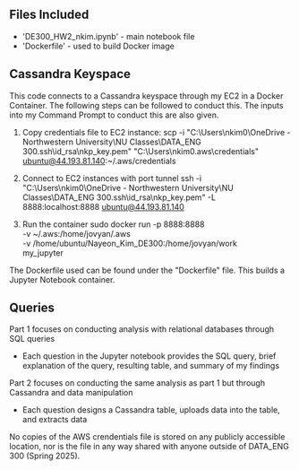 ## Files Included
- 'DE300_HW2_nkim.ipynb' - main notebook file
- 'Dockerfile' - used to build Docker image

## Cassandra Keyspace
This code connects to a Cassandra keyspace through my EC2 in a Docker Container.
The following steps can be followed to conduct this. The inputs into my Command Prompt to conduct this are also given.

1. Copy credentials file to EC2 instance:
scp -i "C:\Users\nkim0\OneDrive - Northwestern University\NU Classes\DATA_ENG 300\.ssh\id_rsa\nkp_key.pem" "C:\Users\nkim0\.aws\credentials" ubuntu@44.193.81.140:~/.aws/credentials

2. Connect to EC2 instances with port tunnel
ssh -i "C:\Users\nkim0\OneDrive - Northwestern University\NU Classes\DATA_ENG 300\.ssh\id_rsa\nkp_key.pem" -L 8888:localhost:8888 ubuntu@44.193.81.140

3. Run the container
sudo docker run -p 8888:8888 \
  -v ~/.aws:/home/jovyan/.aws \
  -v /home/ubuntu/Nayeon_Kim_DE300:/home/jovyan/work \
  my_jupyter

The Dockerfile used can be found under the "Dockerfile" file. This builds a Jupyter Notebook container.

## Queries
Part 1 focuses on conducting analysis with relational databases through SQL queries
- Each question in the Jupyter notebook provides the SQL query, brief explanation of the query, resulting table, and summary of my findings

Part 2 focuses on conducting the same analysis as part 1 but through Cassandra and data manipulation
- Each question designs a Cassandra table, uploads data into the table, and extracts data

No copies of the AWS crendentials file is stored on any publicly accessible location, nor is the file in any way shared with anyone outside of DATA_ENG 300 (Spring 2025).